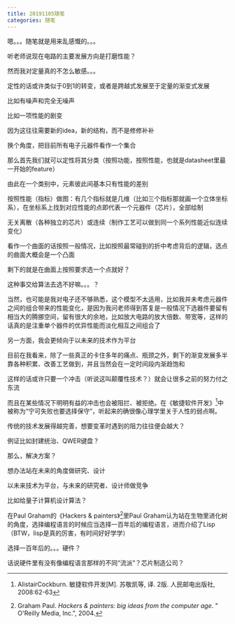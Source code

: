 ```yaml
---
title: 20191105随笔
categories: 随笔
---
```




嗯。。。随笔就是用来乱感慨的。。。



听老师说现在电路的主要发展方向是打磨性能？

然而我对定量真的不怎么敏感。。。

定性的话或许类似于0到1的转变，或者是跨越式发展至于定量的渐变式发展

比如有噪声和完全无噪声

比如一项性能的剧变

因为这往往需要新的idea，新的结构，而不是修修补补



换个角度，把目前所有电子元器件看作一个集合

那么首先我们就可以定性将其分类（按照功能，按照性能，也就是datasheet里最一开始的feature）

由此在一个类别中，元素彼此间基本只有性能的差别

按照性能（指标）做图：有几个指标就是几维（比如三个指标那就画一个立体坐标系），在坐标系上找到对应性能的点即代表一个元器件（芯片），全部绘制

无关离散（各种独立的芯片）或连续（制作工艺可以做到同一个系列性能近似连续变化）

看作一个曲面的话按照一般情况，比如按照最常碰到的折中考虑背后的逻辑，选点的曲面大概会是一个凸面

剩下的就是在曲面上按照要求选一个点就好？

这种事交给算法去选不好嘛。。。？

当然，也可能是我对电子还不够熟悉，这个模型不太适用，比如我并未考虑元器件之间的组合带来的性能变化，是因为我问老师得到答复是一般情况下选器件要留有相当大的腾挪空间，留有很大的余地，比如放大电路的放大倍数、带宽等，这样的话真的是注重单个器件的优异性能而淡化相互之间组合了



另一方面，我会更倾向于以未来的技术作为平台

目前在我看来，除了一些真正的卡住多年的痛点、瓶颈之外，剩下的渐变发展多半靠各种积累、改善工艺做到，并且当然会在一定时间段内渐趋饱和

这样的话或许只要一个冲击（听说这叫颠覆性技术？）就会让很多之前的努力付之东流

而且在某些情况下明明有益的冲击也会被阻拦、被拒绝。在《敏捷软件开发》[^1]中被称为“宁可失败也要选择保守”，听起来的确很像心理学里关于人性的弱点啊。

传统的技术发展得越完善，想要变革时遇到的阻力往往便会越大？

例证比如封建统治、QWER键盘？

那么，解决方案？

想办法站在未来的角度做研究、设计

以未来技术为平台，与未来的研究者、设计师做竞争

比如给量子计算机设计算法？

在Paul Graham的《Hackers & painters》[^2]里Paul Graham认为站在生物里进化树的角度，选择编程语言的时候应当选择一百年后的编程语言，进而介绍了Lisp（BTW，lisp是真的厉害，有时间好好学学）

选择一百年后的。。。硬件？

话说硬件里有没有像编程语言那样的不同“流派”？芯片制造公司？



[^1]: AlistairCockburn. 敏捷软件开发[M]. 苏敬凯等, 译. 2版. 人民邮电出版社, 2008:62-63
[^2]: Graham Paul. *Hackers & painters: big ideas from the computer age*. " O'Reilly Media, Inc.", 2004.

